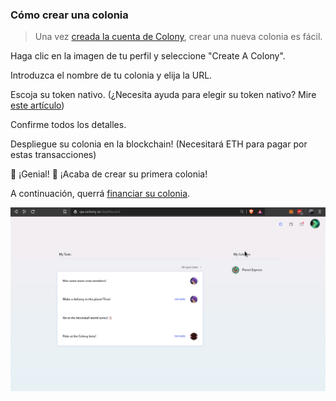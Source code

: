 ### Cómo crear una colonia

> Una vez [creada la cuenta de Colony](https://help.colony.io/hc/en-us/articles/360024589133-How-to-create-a-colony-account), crear una nueva colonia es fácil.

Haga clic en la imagen de tu perfil y seleccione "Create A Colony".

Introduzca el nombre de tu colonia y elija la URL.

Escoja su token nativo.
(¿Necesita ayuda para elegir su token nativo? Mire [este artículo](https://help.colony.io/hc/en-us/articles/360024589073-How-to-choose-a-native-token))

Confirme todos los detalles.

Despliegue su colonia en la blockchain! (Necesitará ETH para pagar por estas transacciones)

🎉 ¡Genial! 🎉 ¡Acaba de crear su primera colonia!

A continuación, querrá [financiar su colonia](https://help.colony.io/hc/en-us/articles/360024589013-How-to-fund-your-colony).

![cc1](images/colony/createcolony.gif)
